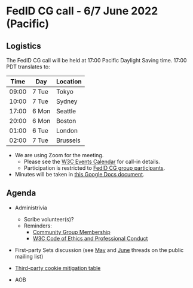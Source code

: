 # FedID CG call - 6/7 June 2022 (Pacific)

## Logistics

The FedID CG call will be held at 17:00 Pacific Daylight Saving time. 17:00 PDT translates to:

| Time         | Day    | Location      |
| ------------ | ------ | ------------- |
| 09:00        | 7 Tue | Tokyo         |
| 10:00        | 7 Tue | Sydney        |
| 17:00        | 6 Mon | Seattle       |
| 20:00        | 6 Mon | Boston        |
| 01:00        | 6 Tue | London        |
| 02:00        | 7 Tue | Brussels      |

* We are using Zoom for the meeting.
    * Please see the [W3C Events Calendar](https://www.w3.org/events/meetings/359d1ef8-6918-4a5f-bc7a-3ec23366752b/20220606T170000) for call-in details. 
    * Participation is restricted to [FedID CG group participants](https://www.w3.org/community/fed-id/participants).
* Minutes will be taken in [this Google Docs document](https://docs.google.com/document/d/1O7Rn8Aj4rsYWohdEP61lnGdgkai0xTZFQgm7XEA0RBM/edit#).


## Agenda

* Administrivia
  * Scribe volunteer(s)?
  * Reminders: 
     * [Community Group Membership](https://www.w3.org/community/fed-id/)
     * [W3C Code of Ethics and Professional Conduct](https://www.w3.org/Consortium/cepc/)

* First-party Sets discussion (see [May](https://lists.w3.org/Archives/Public/public-fed-id/2022May/0010.html) and [June](https://lists.w3.org/Archives/Public/public-fed-id/2022Jun/thread.html) threads on the public mailing list)
* [Third-party cookie mitigation table](https://docs.google.com/spreadsheets/d/1R9UDAczDaSASO-s6VxWuiCye0RxILsSjJYRYpLElJSw/edit#gid=0)

* AOB
